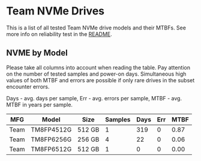 Team NVMe Drives
================

This is a list of all tested Team NVMe drive models and their MTBFs. See more
info on reliability test in the [README](https://github.com/bsdhw/SMART).

NVME by Model
------------

Please take all columns into account when reading the table. Pay attention on the
number of tested samples and power-on days. Simultaneous high values of both MTBF
and errors are possible if only rare drives in the subset encounter errors.

Days - avg. days per sample,
Err  - avg. errors per sample,
MTBF - avg. MTBF in years per sample.

| MFG       | Model              | Size   | Samples | Days  | Err   | MTBF |
|-----------|--------------------|--------|---------|-------|-------|------|
| Team      | TM8FP4512G         | 512 GB | 1       | 319   | 0     | 0.87   |
| Team      | TM8FP6256G         | 256 GB | 4       | 22    | 0     | 0.06   |
| Team      | TM8FP6512G         | 512 GB | 1       | 0     | 0     | 0.00   |
